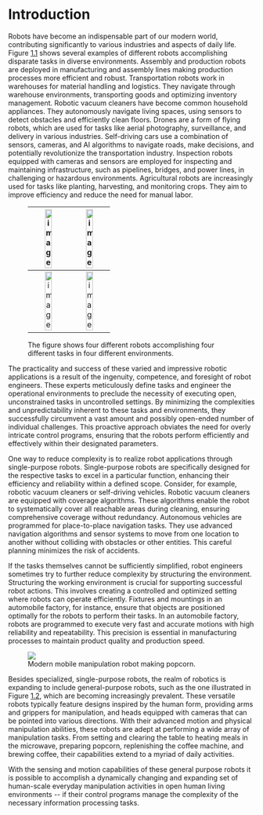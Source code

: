 # Introduction 

Robots have become an indispensable part of our modern world,
contributing significantly to various industries and aspects of daily
life. Figure [1.1](#fig:robot-applications) shows several examples of different
robots accomplishing disparate tasks in diverse environments. Assembly
and production robots are deployed in manufacturing and assembly lines
making production processes more efficient and robust. Transportation
robots work in warehouses for material handling and logistics. They
navigate through warehouse environments, transporting goods and
optimizing inventory management. Robotic vacuum cleaners have become
common household appliances. They autonomously navigate living spaces,
using sensors to detect obstacles and efficiently clean floors. Drones
are a form of flying robots, which are used for tasks like aerial
photography, surveillance, and delivery in various industries.
Self-driving cars use a combination of sensors, cameras, and AI
algorithms to navigate roads, make decisions, and potentially
revolutionize the transportation industry. Inspection robots equipped
with cameras and sensors are employed for inspecting and maintaining
infrastructure, such as pipelines, bridges, and power lines, in
challenging or hazardous environments. Agricultural robots are
increasingly used for tasks like planting, harvesting, and monitoring
crops. They aim to improve efficiency and reduce the need for manual
labor.

<figure id="fig:robot-applications">
<table>
<thead>
<tr class="header">
<th style="text-align: center;"><img
src="img/01/DALLE/factory-robot.png" style="width:45.0%"
alt="image" /></th>
<th style="text-align: center;"><img src="img/01/DALLE/vaccum-robot.png"
style="width:45.0%" alt="image" /></th>
</tr>
</thead>
<tbody>
<tr class="odd">
<td style="text-align: center;"><img src="img/01/DALLE/drohne1.png"
style="width:45.0%" alt="image" /></td>
<td style="text-align: center;"><img
src="img/01/DALLE/warehouse_bot.png" style="width:45.0%"
alt="image" /></td>
</tr>
</tbody>
</table>
<figcaption>The figure shows four different robots accomplishing four
different tasks in four different environments.</figcaption>
</figure>

The practicality and success of these varied and impressive robotic
applications is a result of the ingenuity, competence, and foresight of
robot engineers. These experts meticulously define tasks and engineer
the operational environments to preclude the necessity of executing
open, unconstrained tasks in uncontrolled settings. By minimizing the
complexities and unpredictability inherent to these tasks and
environments, they successfully circumvent a vast amount and possibly
open-ended number of individual challenges. This proactive approach
obviates the need for overly intricate control programs, ensuring that
the robots perform efficiently and effectively within their designated
parameters.

One way to reduce complexity is to realize robot applications through
single-purpose robots. Single-purpose robots are specifically designed
for the respective tasks to excel in a particular function, enhancing
their efficiency and reliability within a defined scope. Consider, for
example, robotic vacuum cleaners or self-driving vehicles. Robotic
vacuum cleaners are equipped with coverage algorithms. These algorithms
enable the robot to systematically cover all reachable areas during
cleaning, ensuring comprehensive coverage without redundancy. Autonomous
vehicles are programmed for place-to-place navigation tasks. They use
advanced navigation algorithms and sensor systems to move from one
location to another without colliding with obstacles or other entities.
This careful planning minimizes the risk of accidents.

If the tasks themselves cannot be sufficiently simplified, robot
engineers sometimes try to further reduce complexity by structuring the
environment. Structuring the working environment is crucial for
supporting successful robot actions. This involves creating a controlled
and optimized setting where robots can operate efficiently. Fixtures and
mountings in an automobile factory, for instance, ensure that objects
are positioned optimally for the robots to perform their tasks. In an
automobile factory, robots are programmed to execute very fast and
accurate motions with high reliability and repeatability. This precision
is essential in manufacturing processes to maintain product quality and
production speed.

<figure id="fig:grasping-a-pot">
<img src="Ch01/01-holding-pot.png" />
<figcaption>Modern mobile manipulation robot making
popcorn.</figcaption>
</figure>

Besides specialized, single-purpose robots, the realm of robotics is
expanding to include general-purpose robots, such as the one illustrated
in Figure [1.2](#fig:grasping-a-pot), which are becoming increasingly
prevalent. These versatile robots typically feature designs inspired by
the human form, providing arms and grippers for manipulation, and heads
equipped with cameras that can be pointed into various directions. With
their advanced motion and physical manipulation abilities, these robots
are adept at performing a wide array of manipulation tasks. From setting
and clearing the table to heating meals in the microwave, preparing
popcorn, replenishing the coffee machine, and brewing coffee, their
capabilities extend to a myriad of daily activities.

With the sensing and motion capabilities of these general purpose robots
it is possible to accomplish a dynamically changing and expanding set of
human-scale everyday manipulation activities in open human living
environments -- if their control programs manage the complexity of the
necessary information processing tasks.
